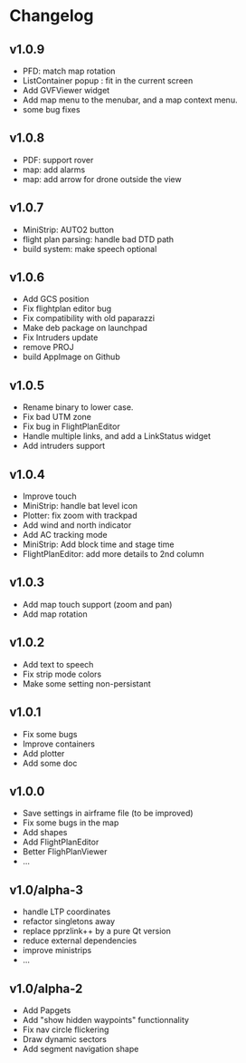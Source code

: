 # Changelog

## v1.0.9
+ PFD: match map rotation
+ ListContainer popup : fit in the current screen
+ Add GVFViewer widget
+ Add map menu to the menubar, and a map context menu.
+ some bug fixes

## v1.0.8
+ PDF: support rover
+ map: add alarms
+ map: add arrow for drone outside the view

## v1.0.7
+ MiniStrip: AUTO2 button
+ flight plan parsing: handle bad DTD path
+ build system: make speech optional

## v1.0.6
+ Add GCS position
+ Fix flightplan editor bug
+ Fix compatibility with old paparazzi
+ Make deb package on launchpad
+ Fix Intruders update
+ remove PROJ
+ build AppImage on Github

## v1.0.5
+ Rename binary to lower case.
+ Fix bad UTM zone
+ Fix bug in FlightPlanEditor
+ Handle multiple links, and add a LinkStatus widget
+ Add intruders support

## v1.0.4
+ Improve touch
+ MiniStrip: handle bat level icon
+ Plotter: fix zoom with trackpad
+ Add wind and north indicator
+ Add AC tracking mode
+ MiniStrip: Add block time and stage time
+ FlightPlanEditor: add more details to 2nd column

## v1.0.3
+ Add map touch support (zoom and pan)
+ Add map rotation

## v1.0.2
+ Add text to speech
+ Fix strip mode colors
+ Make some setting non-persistant

## v1.0.1
+ Fix some bugs
+ Improve containers
+ Add plotter
+ Add some doc

## v1.0.0

+ Save settings in airframe file (to be improved)
+ Fix some bugs in the map
+ Add shapes
+ Add FlightPlanEditor
+ Better FlighPlanViewer
+ ...

## v1.0/alpha-3

+ handle LTP coordinates
+ refactor singletons away
+ replace pprzlink++ by a pure Qt version
+ reduce external dependencies
+ improve ministrips
+ ...

## v1.0/alpha-2

+ Add Papgets
+ Add "show hidden waypoints" functionnality
+ Fix nav circle flickering
+ Draw dynamic sectors
+ Add segment navigation shape

